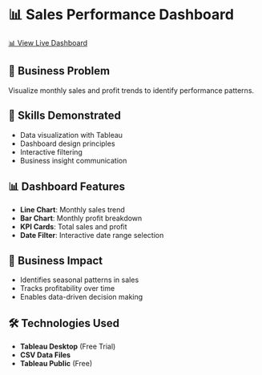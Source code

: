 # 📊 Sales Performance Dashboard

[📊 View Live Dashboard](https://public.tableau.com/views/SalesDashboard/Story1)

## 🎯 Business Problem
Visualize monthly sales and profit trends to identify performance patterns.

## 🧠 Skills Demonstrated
- Data visualization with Tableau
- Dashboard design principles
- Interactive filtering
- Business insight communication

## 📊 Dashboard Features
- **Line Chart**: Monthly sales trend
- **Bar Chart**: Monthly profit breakdown
- **KPI Cards**: Total sales and profit
- **Date Filter**: Interactive date range selection

## 🚀 Business Impact
- Identifies seasonal patterns in sales
- Tracks profitability over time
- Enables data-driven decision making

## 🛠️ Technologies Used
- **Tableau Desktop** (Free Trial)
- **CSV Data Files**
- **Tableau Public** (Free)
